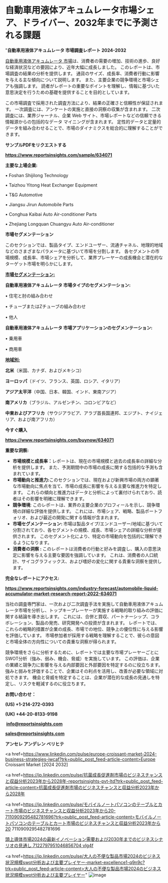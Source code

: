 # 自動車用液体アキュムレータ市場シェア、ドライバー、2032年までに予測される課題

"<strong>自動車用液体アキュムレータ 市場調査レポート 2024-2032</strong>

<a href=https://www.reportsinsights.com/sample/634071>自動車用液体アキュムレータ 市場</a>は、消費者の需要の増加、技術の進歩、良好な経済状況などの要因により、近年大幅に成長しました。 このレポートは、市場調査の結果の分析を提供します。 通貨のサイズ、成長率、消費者行動に影響を与える主な傾向について説明します。 また、主要企業の競争環境と市場シェアも強調します。 読者がレポートの重要なポイントを理解し、情報に基づいた意思決定を行うための基礎を提供することを目的としています。

この市場調査で採用された調査方法により、結果の正確さと信頼性が保証されます。 一次調査には、アンケートの実施と直接の洞察の収集が含まれます。 二次調査には、業界ジャーナル、企業 Web サイト、市場レポートなどの信頼できる情報源からの包括的なデータ マイニングが含まれます。 定性的データと定量的データを組み合わせることで、市場のダイナミクスを総合的に理解することができます。

<strong><b>サンプルPDFをリクエストする</b></strong>

<a href=https://www.reportsinsights.com/sample/634071><strong><u>https://www.reportsinsights.com/sample/634071</u></strong></a>

<strong>主要な上場企業:</strong>

• Foshan Shijilong Technology

• Taizhou Yitong Heat Exchanger Equipment

• T&G Automotive

• Jiangsu Jirun Automobile Parts

• Conghua Kaibai Auto Air-conditioner Parts

• Zhejiang Longquan Chuangyu Auto Air-conditioner

<strong>市場セグメンテーション</strong>

このセクションでは、製品タイプ、エンドユーザー、流通チャネル、地理的地域などのさまざまなパラメータに基づいて市場を分割します。 各セグメントの市場規模、成長率、市場シェアを分析して、業界プレーヤーの成長機会と潜在的なターゲット市場を明らかにします。

<strong><u>市場セグメンテーション</u></strong><strong><u>:</u></strong>

<strong>自動車用液体アキュムレータ 市場タイプのセグメンテーション:</strong>

• 住宅と肘の組み合わせ

• チューブまたはZチューブの組み合わせ

• 他人

<strong>自動車用液体アキュムレータ 市場アプリケーションのセグメンテーション:</strong>

• 乗用車

• 商用車

<strong><u>地域別</u></strong><strong><u>:</u></strong>

<strong>北米</strong>（米国、カナダ、およびメキシコ）

<strong>ヨーロッパ</strong>（ドイツ、フランス、英国、ロシア、イタリア）

<strong>アジア太平洋</strong>（中国、日本、韓国、インド、東南アジア）

<strong>南アメリカ</strong>（ブラジル、アルゼンチン、コロンビアなど）

<strong>中東およびアフリカ</strong>（サウジアラビア、アラブ首長国連邦、エジプト、ナイジェリア、および南アフリカ）

<strong>今すぐ購入</strong>

<a href=https://www.reportsinsights.com/buynow/634071><strong><u>https://www.reportsinsights.com/buynow/634071</u></strong></a>

<strong>重要な洞察:</strong>
<ul>
  <li><strong>市場規模と成長率：</strong>レポートは、現在の市場規模と過去の成長率の詳細な分析を提供します。 また、予測期間中の市場の成長に関する包括的な予測も含まれています。</li>
  <li><strong>市場動向と推進力:</strong>このセクションでは、現在および新興市場の両方の顕著な市場動向に焦点を当て、市場の成長に影響を与える主要な推進力を特定します。 これらの傾向と推進力はデータと分析によって裏付けられており、読者はその影響を明確に理解できます。</li>
  <li><strong>競争環境</strong>: このレポートは、業界の主要企業のプロフィールを示し、競争環境の詳細な評価を提供します。 これには、市場シェア、戦略、製品ポートフォリオ、および最近の開発に関する情報が含まれます。</li>
  <li><strong>市場セグメンテーション: </strong>市場は製品タイプ/エンドユーザー/地域に基づいて分割されており、各セグメントの規模、成長、市場シェアの詳細な分析が提供されます。 このセグメント化により、特定の市場動向を包括的に理解できるようになります。</li>
  <li><strong>消費者の洞察 : </strong>このレポートは消費者の行動と好みを調査し、購入の意思決定に影響を与える主要な要因を強調しています。 これは、消費者の人口統計、サイコグラフィックス、および嗜好の変化に関する貴重な洞察を提供します。</li>
</ul>
<strong>完全なレポートにアクセス:</strong>

<a href=https://www.reportsinsights.com/industry-forecast/automobile-liquid-accumulator-market-research-report-2022-634071><strong><u><b>https://www.reportsinsights.com/industry-forecast/automobile-liquid-accumulator-market-research-report-2022-634071</b></u></strong></a>

当社の調査専門家は、一次および二次調査手法を実施して自動車用液体アキュムレータ市場を分析し、トップキープレーヤーが実施する戦略的取り組みの評価に関する結論を導き出します。 これには、合併と買収、パートナーシップ、コラボレーション、製品の発売、研究開発への投資が含まれます。 レポートでは、これらの戦略的措置が企業の成長、市場での地位、競争上の優位性に与える影響を評価しています。 市場参加者が採用する戦略を理解することで、彼らの意図と市場全体の方向性についての貴重な洞察が得られます。

競争環境をさらに分析するために、レポートでは主要な市場プレーヤーごとにSWOT分析（強み、弱み、機会、脅威）を実施しています。 この評価は、企業の業績と競争力に影響を与える内部要因と外部要因を特定するのに役立ちます。 強みと弱みを評価することで、企業はその利点を活用し、改善が必要な領域に対処できます。 機会と脅威を特定することは、企業が潜在的な成長の見通しを特定し、リスクを軽減するのに役立ちます。

<strong>お問い合わせ：</strong>

<strong>(US) +1-214-272-0393</strong>

<strong>(UK) +44-20-8133-9198</strong>

<strong> </strong><a href=info@reportsinsights.com><strong><u>info@reportsinsights.com</u></strong></a>

<a href=sales@reportsinsights.com><strong><u>sales@reportsinsights.com</u></strong></a>

<strong>アンセレ アンデレン ベリヒテ</strong>

<a href=https://www.linkedin.com/pulse/europe-croissant-market-2024-business-strategies-iwcaf?trk=public_post_feed-article-content>Europe Croissant Market [2024 2032]</a>

<a href=https://jp.linkedin.com/pulse/抗菌成長促進剤市場のビジネスチャンスと収益分析2023年から2028年-reportsinsights-pvt-ltd?trk=public_post_feed-article-content>抗菌成長促進剤市場のビジネスチャンスと収益分析2023年から2028年</a>

<a href=https://jp.linkedin.com/pulse/モバイルノートパソコンのテーブルとカート市場のビジネスチャンスと収益分析2023年から20-7110909295482781696?trk=public_post_feed-article-content>モバイルノートパソコンのテーブルとカート市場のビジネスチャンスと収益分析2023年から20 7110909295482781696</a>

<a href=https://www.linkedin.com/pulse/頭上導体市場2024の最新イノベーション需要および2030年までのビジネスシナリオの見通し-7122797951046856704-vlg4f/>頭上導体市場2024の最新イノベーション需要および2030年までのビジネスシナリオの見通し 7122797951046856704 vlg4f</a>

<a href=https://jp.linkedin.com/pulse/大人の不便な製品市場2024のビジネス状況規模swot分析および主要プレイヤー-market-excellence1-q9n9c?trk=public_post_feed-article-content>大人の不便な製品市場2024のビジネス状況規模swot分析および主要プレイヤー</a>"
![image](https://github.com/gayatrid12/RIBusiness/assets/158473851/17b72166-46d6-49c4-b5ae-9dd491e960ba)
